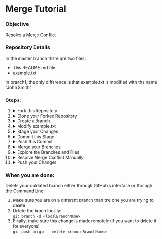 # Merge Tutorial

### Objective
Resolve a Merge Conflict

### Repository Details
In the master branch there are two files:
- This README.md file
- example.txt 

In branch1, the only difference is that example.txt is modified with the name "John Smith"



### Steps:
<ol>
  
  <li>
<details>
  <summary>Fork this Repository</summary>
<br /> <img src="https://i.ibb.co/kQ242r6/Screen-Shot-2020-10-23-at-1-43-09-PM.png" alt="forkRepo" />  
Now go to your profile and copy the url to your forked repository. You'll need the url for cloning with `git clone <url>`
</details>
  </li>
  
  <li>
<details>
  <summary>Clone your Forked Repository</summary> 

Create a directory, `cd` into it, then clone your ***Forked repository*** (NOT THE MAIN ONE) and `cd` into that. Do a `dir` (windows) or `ls` (mac, bash, linux) and make sure you see both files listed (example.txt and README.md). <br />
If you don't see the files, you're most likley in the wrong directory! You can use `pwd` to check your current path
</details>
  </li> 
   <li>
<details>
  <summary>Create a Branch</summary>
  
Remember to use proper naming conventions! <br />
You can either use `git branch <NAME OF BRANCH>` or `git checkout -b <NAME OF BRANCH>` <br />
If you use the first one, you'll also have to checkout with `git checkout <NAME OF BRANCH>` <br />
You can check what branch you're on at any point by doing a `git branch`
</details>
  </li>
  <li>
<details>
  <summary>Modify example.txt</summary>
  
Modify example.txt by opening the file in a text editor or through the command line (nano, vim etc). Add your name after the arrow.
</details>
  </li>
    <li>
<details>
  <summary>Stage your Changes</summary>
  
Once you have saved your file, stage your work / file with any of the following commands:
<ul>
  
  <li>
  
  `git add .`
</li>
  <li>
  
  `git add -a` or `git add -A`</li>
  <li>
  
  `git add <FILE NAME>`</li>  
</ul>
 If you would like, you can check the status of your workflow and changes with `git status` before and after you stage your work.  
</details>
  </li>
    <li>
<details>
  <summary>Commit this Stage</summary>
  
`git commit -m "YOUR MESSAGE HERE"`
Make sure you use proper message conventions!
</details>
  </li>
   <li>
<details>
  <summary>Push this Commit</summary>
  
Since this is a new branch you may have to `set--upstream`. Try to `git push` and see if it's successful, otherwise follow the directions in the output.
</details>
  </li>
  <li>
<details>
  <summary>Merge your Branches</summary>
  
Switch to branch1 with `git checkout branch1`, then merge the branch you created using `git merge <yourBranchName>` You should see a merge conflict alert like so.
<br /> <img src="https://i.ibb.co/DbbwPt7/Screen-Shot-2020-10-23-at-1-14-35-PM.png" alt="mergeConflict" />
</details>
  </li>
  <li>
<details>
  <summary>Explore the Branches and Files</summary>
  
Take a moment to read through the output and re-open the file. What does it look like? You should see something like this:
<br /> <img src="https://i.ibb.co/RbJs9Yg/Screen-Shot-2020-10-23-at-1-16-58-PM.png" alt="mergeConflictOutput" />
</details>
  </li>
  <li>
<details>
  <summary>Resolve Merge Conflict Manually</summary>
  
Fix the merge conflict manually by removing the "John Smith" line and keeping yours. Once again, this can be done through a text editor or through the command line.
<br /> <img src="https://i.ibb.co/d0dtFTM/Screen-Shot-2020-10-23-at-1-17-23-PM.png" alt="fixedMergeConflict" />
</details>
  </li>
  <li>
<details>
  <summary>Push your Changes</summary>
  
Now that you have (or at least you think you have) resolved the merge conflict, let's try adding, commiting and pushing the commit. If everything works, then you have successfully fixed the merge conflict! 
</details>
  </li>
</ol>


### When you are done:
Delete your outdated branch either through GitHub's interface or through the Command Line:
1. Make sure you are on a different branch than the one you are trying to delete
2. Delete the brach locally: 
<br />  `git branch -d <localBranchName>`
3. Finally, make sure this change is made remotely (if you want to delete it for everyone)
<br /> `git push origin --delete <remoteBranchName>`
